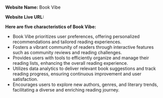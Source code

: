 **Website Name:** Book Vibe


**Website Live URL:** 

**Here are five characteristics of Book Vibe:**

* Book Vibe prioritizes user preferences, offering personalized recommendations and tailored reading experiences.
* Fosters a vibrant community of readers through interactive features such as community reviews and reading challenges.
* Provides users with tools to efficiently organize and manage their reading lists, enhancing the overall reading experience.
* Utilizes data analytics to deliver relevant book suggestions and track reading progress, ensuring continuous improvement and user satisfaction.
* Encourages users to explore new authors, genres, and literary trends, facilitating a diverse and enriching reading journey.